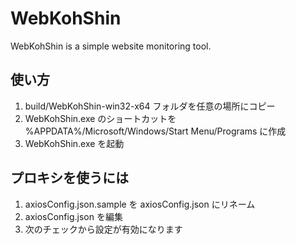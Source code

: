 # WebKohShin

WebKohShin is a simple website monitoring tool.

## 使い方

1. build/WebKohShin-win32-x64 フォルダを任意の場所にコピー
2. WebKohShin.exe のショートカットを %APPDATA%/Microsoft/Windows/Start Menu/Programs に作成
3. WebKohShin.exe を起動

## プロキシを使うには

1. axiosConfig.json.sample を axiosConfig.json にリネーム
2. axiosConfig.json を編集
3. 次のチェックから設定が有効になります
